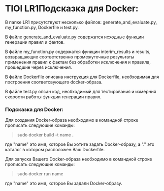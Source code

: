 # TIOI LR1Подсказка для Docker:
<p>  В папке LR1 присутствуют несколько файлов: generate_and_evaluate.py, my_function.py, Dockerfile и test.py.</p> 
<p>  В файле generate_and_evaluate.py содержатся исходные функции генерации правил и фактов.</p> 
<p>  В файле my_function.py содержатся функции interim_results и results, возвращающие соответственно промежуточные результаты применения правил к фактам без обработки исключения и правила, прошедшие через исключения.</p>
<p>  В файле Dockerfile описана инструкция для Dockerfile, необходимая для построения соответсвующего docker-образа.</p>
<p>  В файле test.py опсан код, необходимый для тестирования и измерния скорости работы функции генерации правил.</p>
<h3>Подсказка для Docker:</h3> 
<p>Для создания Docker-образа необходимо в командной строке прописать следующие команды: </p>
<blockquote> sudo docker build -t name .</blockquote>
<p>где &quot;name&quot; это имя, которое Вы хотите задать Docker-образу, а &quot;.&quot; это каталог в котором расположен Ваш Dockerfile. </p>
<p>Для запуска Вашего Docker-образа необходимо в командной строке прописать следующие команды:</p>
<blockquote> sudo docker run  name </blockquote>
<p>где &quot;name&quot; это имя, которое Вы задали Docker-образу. </p>
